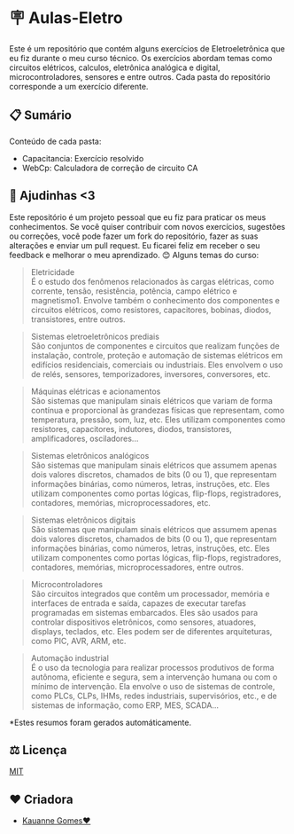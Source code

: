 # 🪧 Aulas-Eletro

Este é um repositório que contém alguns exercícios de Eletroeletrônica que eu fiz durante o meu curso técnico. Os exercícios abordam temas como circuitos elétricos, calculos, eletrônica analógica e digital, microcontroladores, sensores e entre outros. Cada pasta do repositório corresponde a um exercício diferente.


## 📋 Sumário

Conteúdo de cada pasta:

- Capacitancia: Exercício resolvido <br>
- WebCp: Calculadora de correção de circuito CA <br>


## 🌿 Ajudinhas <3

Este repositório é um projeto pessoal que eu fiz para praticar os meus conhecimentos. Se você quiser contribuir com novos exercícios, sugestões ou correções, você pode fazer um fork do repositório, fazer as suas alterações e enviar um pull request. Eu ficarei feliz em receber o seu feedback e melhorar o meu aprendizado. 😊
Alguns temas do curso:

>Eletricidade <br>
É o estudo dos fenômenos relacionados às cargas elétricas, como corrente, tensão, resistência, potência, campo elétrico e magnetismo1. Envolve também o conhecimento dos componentes e circuitos elétricos, como resistores, capacitores, bobinas, diodos, transistores, entre outros.

>Sistemas eletroeletrônicos prediais <br>
São conjuntos de componentes e circuitos que realizam funções de instalação, controle, proteção e automação de sistemas elétricos em edifícios residenciais, comerciais ou industriais. Eles envolvem o uso de relés, sensores, temporizadores, inversores, conversores, etc.

>Máquinas elétricas e acionamentos <br>
São sistemas que manipulam sinais elétricos que variam de forma contínua e proporcional às grandezas físicas que representam, como temperatura, pressão, som, luz, etc. Eles utilizam componentes como resistores, capacitores, indutores, diodos, transistores, amplificadores, osciladores...

>Sistemas eletrônicos analógicos <br>
São sistemas que manipulam sinais elétricos que assumem apenas dois valores discretos, chamados de bits (0 ou 1), que representam informações binárias, como números, letras, instruções, etc. Eles utilizam componentes como portas lógicas, flip-flops, registradores, contadores, memórias, microprocessadores, etc.

>Sistemas eletrônicos digitais <br>
São sistemas que manipulam sinais elétricos que assumem apenas dois valores discretos, chamados de bits (0 ou 1), que representam informações binárias, como números, letras, instruções, etc. Eles utilizam componentes como portas lógicas, flip-flops, registradores, contadores, memórias, microprocessadores, entre outros.

>Microcontroladores <br>
São circuitos integrados que contêm um processador, memória e interfaces de entrada e saída, capazes de executar tarefas programadas em sistemas embarcados. Eles são usados para controlar dispositivos eletrônicos, como sensores, atuadores, displays, teclados, etc. Eles podem ser de diferentes arquiteturas, como PIC, AVR, ARM, etc.

>Automação industrial <br>
É o uso da tecnologia para realizar processos produtivos de forma autônoma, eficiente e segura, sem a intervenção humana ou com o mínimo de intervenção. Ela envolve o uso de sistemas de controle, como PLCs, CLPs, IHMs, redes industriais, supervisórios, etc., e de sistemas de informação, como ERP, MES, SCADA...

*Estes resumos foram gerados automáticamente. 

## ⚖️ Licença

[MIT](https://choosealicense.com/licenses/mit/)

## ♥️ Criadora

- [Kauanne Gomes♥️](https://www.github.com/KwG0)
